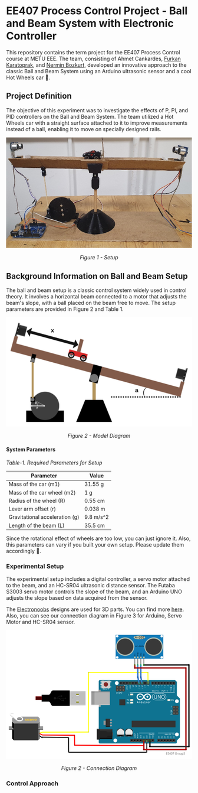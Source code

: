 # EE407 Process Control Project - Ball and Beam System with Electronic Controller

This repository contains the term project for the EE407 Process Control course at METU EEE. The team, consisting of Ahmet Cankardes, [Furkan Karatoprak](https://www.linkedin.com/in/furkan-karatoprak-5991201bb/), and [Nermin Bozkurt](https://www.linkedin.com/in/nerminbozkurt/), developed an innovative approach to the classic Ball and Beam System using an Arduino ultrasonic sensor and a cool Hot Wheels car 🚗.

## Project Definition

The objective of this experiment was to investigate the effects of P, PI, and PID controllers on the Ball and Beam System. The team utilized a Hot Wheels car with a straight surface attached to it to improve measurements instead of a ball, enabling it to move on specially designed rails.

<p align="center">
  <img src="/images/setup.png" alt="Figure 1 - Setup"/>
</p>

<p align="center">
  <em>Figure 1 - Setup</em>
</p>

## Background Information on Ball and Beam Setup

The ball and beam setup is a classic control system widely used in control theory. It involves a horizontal beam connected to a motor that adjusts the beam's slope, with a ball placed on the beam free to move. The setup parameters are provided in Figure 2 and Table 1.

<p align="center">
  <img src="/images/diagram.png" alt="Figure 2 - Model Diagram"/>
</p>

<p align="center">
  <em>Figure 2 - Model Diagram</em>
</p>

#### System Parameters

*Table-1. Required Parameters for Setup*

| Parameter                        | Value        |
| -------------------------------- | ------------ |
| Mass of the car (m1)              | 31.55 g      |
| Mass of the car wheel (m2)        | 1 g          |
| Radius of the wheel (R)           | 0.55 cm      |
| Lever arm offset (r)              | 0.038 m      |
| Gravitational acceleration (g)    | 9.8 m/s^2    |
| Length of the beam (L)            | 35.5 cm      |

Since the rotational effect of wheels are too low, you can just ignore it. Also, this parameters can vary if you built your own setup. Please update them accordingly 🙂.

### Experimental Setup

The experimental setup includes a digital controller, a servo motor attached to the beam, and an HC-SR04 ultrasonic distance sensor. The Futaba S3003 servo motor controls the slope of the beam, and an Arduino UNO adjusts the slope based on data acquired from the sensor.

The [Electronoobs](https://www.youtube.com/@ELECTRONOOBS) designs are used for 3D parts. You can find more [here](https://youtu.be/JFTJ2SS4xyA?si=9nZ70lV41_FnEzLK). Also, you can see our connection diagram in Figure 3 for Arduino, Servo Motor and HC-SR04 sensor.

<p align="center">
  <img src="/images/connections.png" alt="Figure 3 - Connection Diagram"/>
</p>

<p align="center">
  <em>Figure 2 - Connection Diagram</em>
</p>

### Control Approach
